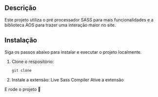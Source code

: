 ## Descrição

Este projeto utiliza o pré processador SASS para mais funcionalidades e a biblioteca AOS para trazer uma interação maior no site. 

## Instalação

Siga os passos abaixo para instalar e executar o projeto localmente.

1. Clone o respositório:
    ```sh
    git clone 

2. Instale a extensão:
    Live Sass Compiler
    Ative a extensão
    
E rode o projeto 🚀

